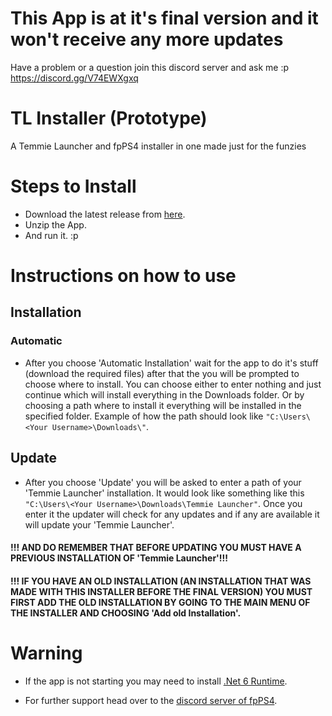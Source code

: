 # This App is at it's final version and it won't receive any more updates
Have a problem or a question join this discord server and ask me :p https://discord.gg/V74EWXgxq

# TL Installer (Prototype)
A Temmie Launcher and fpPS4 installer in one made just for the funzies

# Steps to Install
- Download the latest release from <a href="https://github.com/Kimiegg/TL_Installer_Prototype/releases/latest">here</a>.
- Unzip the App.
- And run it. :p

# Instructions on how to use

## Installation

### Automatic
- After you choose 'Automatic Installation' wait for the app to do it's stuff (download the required files) after that the you will be prompted to choose where to install. You can choose either to enter nothing and just continue which will install everything in the Downloads folder. Or by choosing a path where to install it everything will be installed in the specified folder. Example of how the path should look like `"C:\Users\<Your Username>\Downloads\"`.

## Update
- After you choose 'Update' you will be asked to enter a path of your 'Temmie Launcher' installation. It would look like something like this `"C:\Users\<Your Username>\Downloads\Temmie Launcher"`. Once you enter it the updater will check for any updates and if any are available it will update your 'Temmie Launcher'. 
#### !!! AND DO REMEMBER THAT BEFORE UPDATING YOU MUST HAVE A PREVIOUS INSTALLATION OF 'Temmie Launcher'!!!
#### !!! IF YOU HAVE AN OLD INSTALLATION (AN INSTALLATION THAT WAS MADE WITH THIS INSTALLER BEFORE THE FINAL VERSION) YOU MUST FIRST ADD THE OLD INSTALLATION BY GOING TO THE MAIN MENU OF THE INSTALLER AND CHOOSING 'Add old Installation'. 

# Warning
- If the app is not starting you may need to install <a href="https://dotnet.microsoft.com/en-us/download/dotnet/thank-you/runtime-6.0.13-windows-x64-installer">.Net 6 Runtime</a>.

- For further support head over to the <a href="https://discord.com/invite/up9qatpX7M">discord server of fpPS4</a>.
